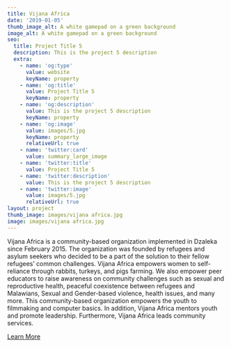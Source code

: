 ```yaml
---
title: Vijana Africa
date: '2019-01-05'
thumb_image_alt: A white gamepad on a green background
image_alt: A white gamepad on a green background
seo:
  title: Project Title 5
  description: This is the project 5 description
  extra:
    - name: 'og:type'
      value: website
      keyName: property
    - name: 'og:title'
      value: Project Title 5
      keyName: property
    - name: 'og:description'
      value: This is the project 5 description
      keyName: property
    - name: 'og:image'
      value: images/5.jpg
      keyName: property
      relativeUrl: true
    - name: 'twitter:card'
      value: summary_large_image
    - name: 'twitter:title'
      value: Project Title 5
    - name: 'twitter:description'
      value: This is the project 5 description
    - name: 'twitter:image'
      value: images/5.jpg
      relativeUrl: true
layout: project
thumb_image: images/vijana africa.jpg
image: images/vijana africa.jpg
---
```

Vijana Africa is a community-based organization implemented in Dzaleka since February 2015. The organization was founded by refugees and asylum seekers who decided to be a part of the solution to their fellow refugees’ common challenges. Vijana Africa empowers women to self-reliance through rabbits, turkeys, and pigs farming. We also empower peer educators to raise awareness on community challenges such as sexual and reproductive health, peaceful coexistence between refugees and Malawians, Sexual and Gender-based violence, health issues, and many more. This community-based organization empowers the youth to filmmaking and computer basics. In addition, Vijana Africa mentors youth and promote leadership. Furthermore, Vijana Africa leads community services.


[Learn More](http://vijanaafrica.org/about.php)
